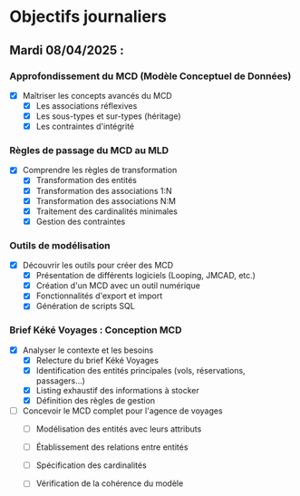 # Objectifs journaliers

## Mardi 08/04/2025 :

### Approfondissement du MCD (Modèle Conceptuel de Données)
- [X] Maîtriser les concepts avancés du MCD
  - [X] Les associations réflexives
  - [X] Les sous-types et sur-types (héritage)
  - [X] Les contraintes d'intégrité

### Règles de passage du MCD au MLD
- [X] Comprendre les règles de transformation
  - [X] Transformation des entités
  - [X] Transformation des associations 1:N
  - [X] Transformation des associations N:M
  - [X] Traitement des cardinalités minimales
  - [X] Gestion des contraintes

### Outils de modélisation
- [X] Découvrir les outils pour créer des MCD
  - [X] Présentation de différents logiciels (Looping, JMCAD, etc.)
  - [X] Création d'un MCD avec un outil numérique
  - [X] Fonctionnalités d'export et import
  - [X] Génération de scripts SQL

### Brief Kéké Voyages : Conception MCD
- [X] Analyser le contexte et les besoins
  - [X] Relecture du brief Kéké Voyages
  - [X] Identification des entités principales (vols, réservations, passagers...)
  - [X] Listing exhaustif des informations à stocker
  - [X] Définition des règles de gestion
- [ ] Concevoir le MCD complet pour l'agence de voyages
  - [ ] Modélisation des entités avec leurs attributs
  - [ ] Établissement des relations entre entités
  - [ ] Spécification des cardinalités
  - [ ] Vérification de la cohérence du modèle

